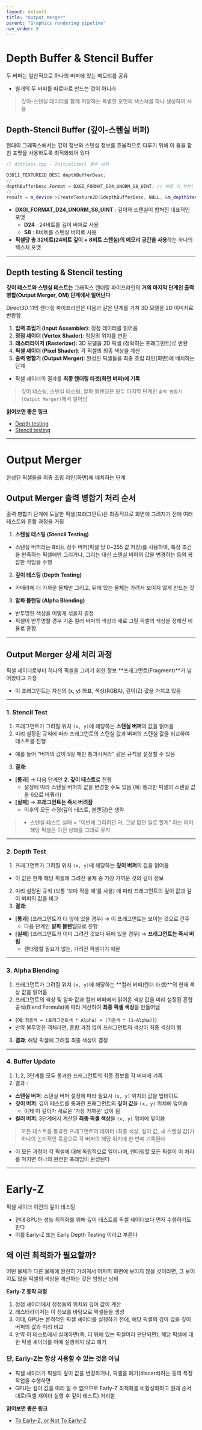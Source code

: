 ```yaml
---
layout: default
title: "Output Merger"
parent: "Graphics rendering pipeline"
nav_order: 9
---
```


# Depth Buffer & Stencil Buffer
두 버퍼는 일반적으로 하나의 버퍼에 있는 메모리를 공유

- 별개의 두 버퍼를 따로따로 만드는 것이 아니라
> 깊이-스텐실 데이터를 함께 저장하는 특별한 포맷의 텍스처를 하나 생성하여 사용

## Depth-Stencil Buffer (깊이-스텐실 버퍼)
현대의 그래픽스에서는 깊이 정보와 스텐실 정보를 효율적으로 다루기 위해 이 둘을 합친 포맷을 사용하도록 최적화되어 있다

```c++
// d3dclass.cpp - Initialize() 함수 내부

D3D11_TEXTURE2D_DESC depthBufferDesc;
// ...
depthBufferDesc.Format = DXGI_FORMAT_D24_UNORM_S8_UINT; // 바로 이 부분!
// ...
result = m_device->CreateTexture2D(&depthBufferDesc, NULL, &m_depthStencilBuffer);
```

- **DXGI_FORMAT_D24_UNORM_S8_UINT** : 깊이와 스텐실이 합쳐진 대표적인 포맷
  - **D24** : 24비트를 깊이 버퍼로 사용
  - **S8** : 8비트를 스텐실 버퍼로 사용
- **픽셀당 총 32비트(24비트 깊이 + 8비트 스텐실)의 메모리 공간을 사용**하는 하나의 텍스처 포맷

---

## Depth testing & Stencil testing
**깊이 테스트와 스텐실 테스트는** 그래픽스 렌더링 파이프라인의 **거의 마지막 단계인 출력 병합(Output Merger, OM) 단계에서 일어난다**

Direct3D 11의 렌더링 파이프라인은 다음과 같은 단계를 거쳐 3D 모델을 2D 이미지로 변환함

1.  **입력 조립기 (Input Assembler)**: 정점 데이터를 읽어옴
2.  **정점 셰이더 (Vertex Shader)**: 정점의 위치를 변환
3.  **래스터라이저 (Rasterizer)**: 3D 모델을 2D 픽셀 (정확히는 프래그먼트)로 변환
4.  **픽셀 셰이더 (Pixel Shader)**: 각 픽셀의 최종 색상을 계산
5.  **출력 병합기 (Output Merger)**: 완성된 픽셀들을 최종 조립 라인(화면)에 배치하는 단계
- 픽셀 셰이더의 결과를 **최종 렌더링 타겟(화면 버퍼)에 기록**

> 깊이 테스팅, 스텐실 테스팅, 알파 블렌딩은 모두 마지막 단계인 `출력 병합기(Output Merger)`에서 일어남

**읽어보면 좋은 링크**
- [Depth testing](https://learnopengl.com/Advanced-OpenGL/Depth-testing)
- [Stencil testing](https://learnopengl.com/Advanced-OpenGL/Stencil-testing)

---

# Output Merger
완성된 픽셀들을 최종 조립 라인(화면)에 배치하는 단계

## Output Merger 출력 병합기 처리 순서
출력 병합기 단계에 도달한 픽셀(프래그먼트)은 최종적으로 화면에 그려지기 전에 여러 테스트와 혼합 과정을 거침

1.  **스텐실 테스팅 (Stencil Testing)**
- 스텐실 버퍼라는 8비트 정수 버퍼(픽셀 당 0~255 값 저장)를 사용하여, 특정 조건을 만족하는 픽셀에만 그리거나, 그리는 대신 스텐실 버퍼의 값을 변경하는 등의 복잡한 작업을 수행
2.  **깊이 테스팅 (Depth Testing)**
- 카메라에 더 가까운 물체만 그리고, 뒤에 있는 물체는 가려서 보이지 않게 만드는 것
3.  **알파 블렌딩 (Alpha Blending)**
- 반투명한 색상을 어떻게 섞을지 결정
- 픽셀이 반투명할 경우 기존 컬러 버퍼의 색상과 새로 그릴 픽셀의 색상을 정해진 비율로 혼합

---

## Output Merger 상세 처리 과정
픽셀 셰이더로부터 하나의 픽셀을 그리기 위한 정보 **프래그먼트(Fragment)**가 넘어왔다고 가정

- 이 프래그먼트는 자신의 (x, y) 좌표, 색상(RGBA), 깊이(Z) 값을 가지고 있음

---

### 1. Stencil Test
1. 프래그먼트가 그려질 위치 `(x, y)`에 해당하는 **스텐실 버퍼**의 값을 읽어옴
2. 미리 설정된 규칙에 따라 프래그먼트의 스텐실 값과 버퍼의 스텐실 값을 비교하여 테스트를 진행
- 예를 들어 "버퍼의 값이 5일 때만 통과시켜라" 같은 규칙을 설정할 수 있음
3. **결과**:
- **[통과]** → 다음 단계인 **2. 깊이 테스트**로 진행
  - 설정에 따라 스텐실 버퍼의 값을 변경할 수도 있음 (예: 통과한 픽셀의 스텐실 값을 6으로 바꿔라)
- **[실패]** → **프래그먼트는 즉시 버려잠**
  - 이후의 모든 과정(깊이 테스트, 블렌딩)은 생략

> - 스텐실 테스트 실패 = "이번에 그리려던 거, 그냥 없던 일로 할게" 라는 의미
> 해당 픽셀은 이전 상태를 그대로 유지

---

### 2. Depth Test
1. 프래그먼트가 그려질 위치 `(x, y)`에 해당하는 **깊이 버퍼**의 값을 읽어옴
- 이 값은 현재 해당 픽셀에 그려진 물체 중 가장 가까운 것의 깊이 정보
2. 미리 설정된 규칙 (보통 '보다 작을 때'를 사용) 에 따라 프래그먼트의 깊이 값과 깊이 버퍼의 값을 비교
3. **결과**:
- **[통과]** (프래그먼트가 더 앞에 있을 경우) → 이 프래그먼트는 보이는 것으로 간주
  - 다음 단계인 **알파 블렌딩**으로 진행
- **[실패]** (프래그먼트가 이미 그려진 것보다 뒤에 있을 경우) → **프래그먼트는 즉시 버림**
  - 렌더링할 필요가 없는, 가려진 픽셀이기 때문

---

### 3. Alpha Blending
1. 프래그먼트가 그려질 위치 `(x, y)`에 해당하는 **컬러 버퍼(렌더 타겟)**의 현재 색상 값을 읽어옴
2. 프래그먼트의 색상 및 알파 값과 컬러 버퍼에서 읽어온 색상 값을 미리 설정된 혼합 공식(Blend Formula)에 따라 계산하여 **최종 픽셀 색상**을 만들어냄
  - (예: `최종색 = (프래그먼트색 * Alpha) + (기존색 * (1-Alpha))`)
  - 만약 불투명한 객체라면, 혼합 과정 없이 프래그먼트의 색상이 최종 색상이 됨
3. **결과**: 해당 픽셀에 그려질 최종 색상이 결정

---

### 4. Buffer Update
1. 1, 2, 3단계를 모두 통과한 프래그먼트의 최종 정보를 각 버퍼에 기록
2. 결과 :
- **스텐실 버퍼**: 스텐실 버퍼 설정에 따라 필요시 `(x, y)` 위치의 값을 업데이트
- **깊이 버퍼**: 깊이 테스트를 통과한 프래그먼트의 **깊이 값**을 `(x, y)` 위치에 덮어씀
  - 이제 이 깊이가 새로운 '가장 가까운' 값이 됨
- **컬러 버퍼**: 3단계에서 계산된 **최종 픽셀 색상**을 `(x, y)` 위치에 덮어씀

> 모든 테스트를 통과한 프래그먼트의 데이터 (최종 색상, 깊이 값, 새 스텐실 값)가 하나의 논리적인 묶음으로
각 버퍼의 해당 위치에 한 번에 기록된다

- 이 모든 과정이 각 픽셀에 대해 독립적으로 일어나며, 렌더링할 모든 픽셀이 이 처리를 마치면 하나의 완전한 프레임이 완성된다

---

# Early-Z
픽셀 셰이더 이전의 깊이 테스팅

- 현대 GPU는 성능 최적화를 위해 깊이 테스트를 픽셀 셰이더보다 먼저 수행하기도 한다
- 이를 Early-Z 또는 Early Depth Testing 이라고 부른다

## 왜 이런 최적화가 필요할까?
어떤 물체가 다른 물체에 완전히 가려져서 어차피 화면에 보이지 않을 것이라면, 그 보이지도 않을 픽셀의 색상을 계산하는 것은 엄청난 낭비

**Early-Z 동작 과정**
1. 정점 셰이더에서 정점들의 위치와 깊이 값이 계산
2. 래스터라이저는 이 정보를 바탕으로 픽셀들을 생성
3. 이때, GPU는 본격적인 픽셀 셰이더를 실행하기 전에, 해당 픽셀의 깊이 값을 깊이 버퍼의 값과 미리 비교
4. 만약 이 테스트에서 실패하면(즉, 더 뒤에 있는 픽셀이라 판단되면), 해당 픽셀에 대한 픽셀 셰이더를 아예 실행하지 않고 폐기

### 단, Early-Z는 항상 사용할 수 있는 것은 아님
- 픽셀 셰이더가 픽셀의 깊이 값을 변경하거나, 픽셀을 폐기(discard)하는 등의 특정 작업을 수행하면
- GPU는 깊이 값을 미리 알 수 없으므로 Early-Z 최적화를 비활성화하고 원래 순서대로(픽셀 셰이더 실행 후 깊이 테스트) 처리함

**읽어보면 좋은 링크**
- [To Early-Z, or Not To Early-Z](https://therealmjp.github.io/posts/to-earlyz-or-not-to-earlyz/)
